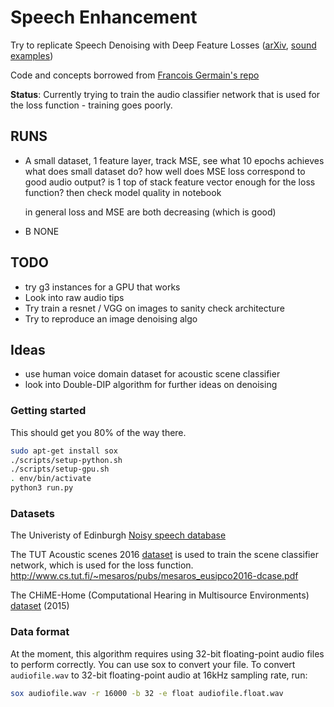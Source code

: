 # Speech Enhancement

Try to replicate Speech Denoising with Deep Feature Losses ([arXiv](https://arxiv.org/abs/1806.10522), [sound examples](https://ccrma.stanford.edu/~francois/SpeechDenoisingWithDeepFeatureLosses/))

Code and concepts borrowed from [Francois Germain's repo](https://github.com/francoisgermain/SpeechDenoisingWithDeepFeatureLosses)

**Status**: Currently trying to train the audio classifier network that is used for the loss function - training goes poorly.

## RUNS

- A
  small dataset, 1 feature layer, track MSE, see what 10 epochs achieves
  what does small dataset do?
  how well does MSE loss correspond to good audio output?
  is 1 top of stack feature vector enough for the loss function?
  then check model quality in notebook

  in general loss and MSE are both decreasing (which is good)

- B
  NONE

## TODO

- try g3 instances for a GPU that works
- Look into raw audio tips
- Try train a resnet / VGG on images to sanity check architecture
- Try to reproduce an image denoising algo

## Ideas

- use human voice domain dataset for acoustic scene classifier
- look into Double-DIP algorithm for further ideas on denoising

### Getting started

This should get you 80% of the way there.

```bash
sudo apt-get install sox
./scripts/setup-python.sh
./scripts/setup-gpu.sh
. env/bin/activate
python3 run.py
```

### Datasets

The Univeristy of Edinburgh [Noisy speech database](https://datashare.is.ed.ac.uk/handle/10283/2791)

The TUT Acoustic scenes 2016 [dataset](https://zenodo.org/record/45739) is used to train the scene classifier network, which is used for the loss function.
http://www.cs.tut.fi/~mesaros/pubs/mesaros_eusipco2016-dcase.pdf

The CHiME-Home (Computational Hearing in Multisource Environments) [dataset](https://archive.org/details/chime-home) (2015)

### Data format

At the moment, this algorithm requires using 32-bit floating-point audio files to perform correctly. You can use sox to convert your file. To convert `audiofile.wav` to 32-bit floating-point audio at 16kHz sampling rate, run:

```bash
sox audiofile.wav -r 16000 -b 32 -e float audiofile.float.wav
```
